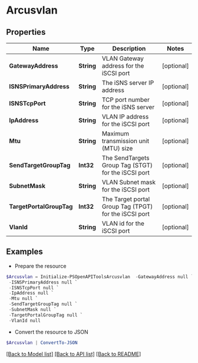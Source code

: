 # Arcusvlan
## Properties

Name | Type | Description | Notes
------------ | ------------- | ------------- | -------------
**GatewayAddress** | **String** | VLAN Gateway address for the iSCSI port | [optional] 
**ISNSPrimaryAddress** | **String** | The iSNS server IP address | [optional] 
**ISNSTcpPort** | **String** | TCP port number for the iSNS server | [optional] 
**IpAddress** | **String** | VLAN IP address for the iSCSI port | [optional] 
**Mtu** | **String** | Maximum transmission unit (MTU) size | [optional] 
**SendTargetGroupTag** | **Int32** | The SendTargets Group Tag (STGT) for the iSCSI port | [optional] 
**SubnetMask** | **String** | VLAN Subnet mask for the iSCSI port | [optional] 
**TargetPortalGroupTag** | **Int32** | The Target portal Group Tag (TPGT) for the iSCSI port | [optional] 
**VlanId** | **String** | VLAN id for the iSCSI port | [optional] 

## Examples

- Prepare the resource
```powershell
$Arcusvlan = Initialize-PSOpenAPIToolsArcusvlan  -GatewayAddress null `
 -ISNSPrimaryAddress null `
 -ISNSTcpPort null `
 -IpAddress null `
 -Mtu null `
 -SendTargetGroupTag null `
 -SubnetMask null `
 -TargetPortalGroupTag null `
 -VlanId null
```

- Convert the resource to JSON
```powershell
$Arcusvlan | ConvertTo-JSON
```

[[Back to Model list]](../README.md#documentation-for-models) [[Back to API list]](../README.md#documentation-for-api-endpoints) [[Back to README]](../README.md)

